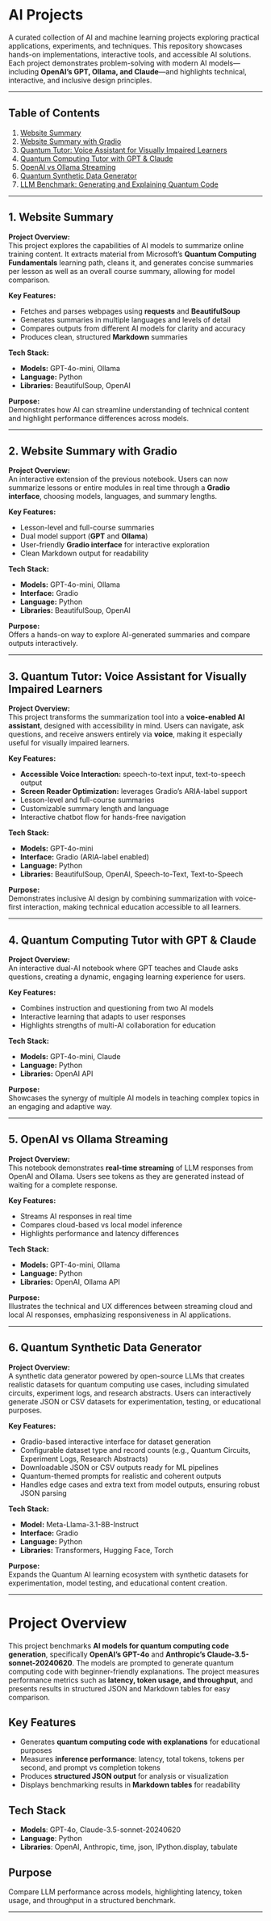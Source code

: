 # AI Projects

A curated collection of AI and machine learning projects exploring practical applications, experiments, and techniques. This repository showcases hands-on implementations, interactive tools, and accessible AI solutions. Each project demonstrates problem-solving with modern AI models—including **OpenAI’s GPT, Ollama, and Claude**—and highlights technical, interactive, and inclusive design principles.

---

## Table of Contents

1. [Website Summary](#1-website-summary)  
2. [Website Summary with Gradio](#2-website-summary-with-gradio)  
3. [Quantum Tutor: Voice Assistant for Visually Impaired Learners](#3-quantum-tutor-voice-assistant-for-visually-impaired-learners)  
4. [Quantum Computing Tutor with GPT & Claude](#4-quantum-computing-tutor-with-gpt--claude)  
5. [OpenAI vs Ollama Streaming](#5-openai-vs-ollama-streaming)
6. [Quantum Synthetic Data Generator](#6-quantum-synthetic-data-generator)
7. [LLM Benchmark: Generating and Explaining Quantum Code](#7-llm-benchmark-generating-and-explaining-quantum-code)

---

## 1. Website Summary

**Project Overview:**  
This project explores the capabilities of AI models to summarize online training content. It extracts material from Microsoft’s **Quantum Computing Fundamentals** learning path, cleans it, and generates concise summaries per lesson as well as an overall course summary, allowing for model comparison.

**Key Features:**  
- Fetches and parses webpages using **requests** and **BeautifulSoup**  
- Generates summaries in multiple languages and levels of detail  
- Compares outputs from different AI models for clarity and accuracy  
- Produces clean, structured **Markdown** summaries  

**Tech Stack:**  
- **Models:** GPT-4o-mini, Ollama  
- **Language:** Python  
- **Libraries:** BeautifulSoup, OpenAI  

**Purpose:**  
Demonstrates how AI can streamline understanding of technical content and highlight performance differences across models.  

---

## 2. Website Summary with Gradio

**Project Overview:**  
An interactive extension of the previous notebook. Users can now summarize lessons or entire modules in real time through a **Gradio interface**, choosing models, languages, and summary lengths.

**Key Features:**  
- Lesson-level and full-course summaries  
- Dual model support (**GPT** and **Ollama**)  
- User-friendly **Gradio interface** for interactive exploration  
- Clean Markdown output for readability  

**Tech Stack:**  
- **Models:** GPT-4o-mini, Ollama  
- **Interface:** Gradio  
- **Language:** Python  
- **Libraries:** BeautifulSoup, OpenAI  

**Purpose:**  
Offers a hands-on way to explore AI-generated summaries and compare outputs interactively.  

---

## 3. Quantum Tutor: Voice Assistant for Visually Impaired Learners

**Project Overview:**  
This project transforms the summarization tool into a **voice-enabled AI assistant**, designed with accessibility in mind. Users can navigate, ask questions, and receive answers entirely via **voice**, making it especially useful for visually impaired learners.

**Key Features:**  
- **Accessible Voice Interaction:** speech-to-text input, text-to-speech output  
- **Screen Reader Optimization:** leverages Gradio’s ARIA-label support  
- Lesson-level and full-course summaries  
- Customizable summary length and language  
- Interactive chatbot flow for hands-free navigation  

**Tech Stack:**  
- **Models:** GPT-4o-mini  
- **Interface:** Gradio (ARIA-label enabled)  
- **Language:** Python  
- **Libraries:** BeautifulSoup, OpenAI, Speech-to-Text, Text-to-Speech  

**Purpose:**  
Demonstrates inclusive AI design by combining summarization with voice-first interaction, making technical education accessible to all learners.  

---

## 4. Quantum Computing Tutor with GPT & Claude

**Project Overview:**  
An interactive dual-AI notebook where GPT teaches and Claude asks questions, creating a dynamic, engaging learning experience for users.

**Key Features:**  
- Combines instruction and questioning from two AI models  
- Interactive learning that adapts to user responses  
- Highlights strengths of multi-AI collaboration for education  

**Tech Stack:**  
- **Models:** GPT-4o-mini, Claude  
- **Language:** Python  
- **Libraries:** OpenAI API  

**Purpose:**  
Showcases the synergy of multiple AI models in teaching complex topics in an engaging and adaptive way.  

---

## 5. OpenAI vs Ollama Streaming

**Project Overview:**  
This notebook demonstrates **real-time streaming** of LLM responses from OpenAI and Ollama. Users see tokens as they are generated instead of waiting for a complete response.

**Key Features:**  
- Streams AI responses in real time  
- Compares cloud-based vs local model inference  
- Highlights performance and latency differences  

**Tech Stack:**  
- **Models:** GPT-4o-mini, Ollama  
- **Language:** Python  
- **Libraries:** OpenAI, Ollama API  

**Purpose:**  
Illustrates the technical and UX differences between streaming cloud and local AI responses, emphasizing responsiveness in AI applications.  

---
## 6. Quantum Synthetic Data Generator

**Project Overview:**  
A synthetic data generator powered by open-source LLMs that creates realistic datasets for quantum computing use cases, including simulated circuits, experiment logs, and research abstracts. Users can interactively generate JSON or CSV datasets for experimentation, testing, or educational purposes.

**Key Features:**  
- Gradio-based interactive interface for dataset generation  
- Configurable dataset type and record counts (e.g., Quantum Circuits, Experiment Logs, Research Abstracts)  
- Downloadable JSON or CSV outputs ready for ML pipelines  
- Quantum-themed prompts for realistic and coherent outputs  
- Handles edge cases and extra text from model outputs, ensuring robust JSON parsing  

**Tech Stack:**  
- **Model:** Meta-Llama-3.1-8B-Instruct  
- **Interface:** Gradio  
- **Language:** Python  
- **Libraries:** Transformers, Hugging Face, Torch  

**Purpose:**  
Expands the Quantum AI learning ecosystem with synthetic datasets for experimentation, model testing, and educational content creation.

---

# Project Overview

This project benchmarks **AI models for quantum computing code generation**, specifically **OpenAI’s GPT-4o** and **Anthropic’s Claude-3.5-sonnet-20240620**. The models are prompted to generate quantum computing code with beginner-friendly explanations. The project measures performance metrics such as **latency, token usage, and throughput**, and presents results in structured JSON and Markdown tables for easy comparison.

## Key Features

- Generates **quantum computing code with explanations** for educational purposes  
- Measures **inference performance**: latency, total tokens, tokens per second, and prompt vs completion tokens  
- Produces **structured JSON output** for analysis or visualization  
- Displays benchmarking results in **Markdown tables** for readability  

## Tech Stack

- **Models**: GPT-4o, Claude-3.5-sonnet-20240620  
- **Language**: Python  
- **Libraries**: OpenAI, Anthropic, time, json, IPython.display, tabulate  

## Purpose

Compare LLM performance across models, highlighting latency, token usage, and throughput in a structured benchmark.

---

